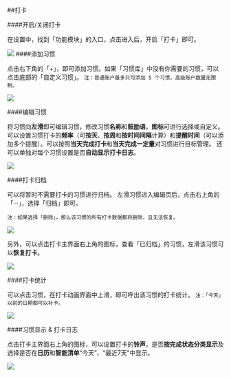 ##打卡

####开启/关闭打卡

在设置中，找到「功能模块」的入口，点击进入后，开启「打卡」即可。

![](../images/android/habit/show.png)
####添加习惯

点击右下角的「+」，即可添加习惯。如果「习惯库」中没有你需要的习惯，可以点击底部的「自定义习惯」。
`注：普通账户最多只可添加 5 个习惯，高级账户数量无限制。`

![](../images/android/habit/add.png)

####编辑习惯

将习惯向**左滑**即可编辑习惯，修改习惯**名称**和**鼓励语**，**图标**可进行选择或自定义。
可以设置习惯打卡的**频率**（可**按天**、**按周**和**按时间间隔**计算）和**提醒时间**（可以添加多个提醒）。可以按照**当天完成打卡**和**当天完成一定量**对习惯进行目标管理。
还可以单独对每个习惯设置是否**自动显示打卡日志**。


![](../images/android/habit/edit.png)

####打卡归档

可以将暂时不需要打卡的习惯进行归档。
左滑习惯进入编辑页后，点击右上角的「···」，选择「归档」即可。

`注：如果选择「删除」，那么该习惯的所有打卡数据都将删除，且无法恢复。`

![](../images/android/habit/archive1.png)

另外，可以点击打卡主界面右上角的图标，查看「已归档」的习惯，左滑该习惯可以**恢复打卡**。

![](../images/android/habit/archive2.png)

####打卡统计

可以点击习惯，在打卡动画界面中上滑，即可呼出该习惯的打卡统计。
`注：「今天」以前的日期都可以补卡。`

![](../images/android/habit/statistics.png)

####习惯显示 & 打卡日志

点击打卡主界面右上角的图标，可以设置打卡的**铃声**，是否**按完成状态分类显示**及选择是否在**日历**和**智能清单**“今天”、“最近7天”中显示。

![](../images/android/habit/settings.png)